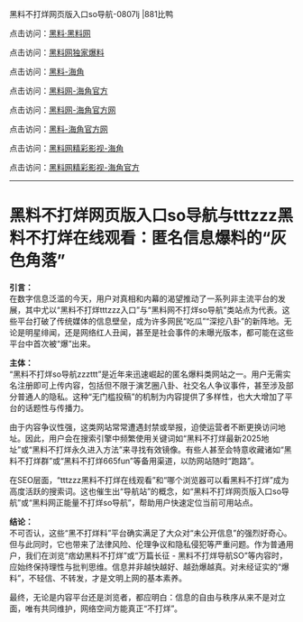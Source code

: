 黑料不打烊网页版入口so导航-0807lj |881比鸭

点击访问：<a href="https://heiliaolvzlu3.pages.dev">黑料·黑料网</a>

点击访问：<a href="https://heiliaoyvnrda.pages.dev">黑料网独家爆料</a>

点击访问：<a href="https://heiliaokof3cy.pages.dev">黑料-海角</a>

点击访问：<a href="https://heiliaox6jgh3.pages.dev">黑料网-海角官方</a>

点击访问：<a href="https://heiliaoryrhyu.pages.dev">黑料网-海角官方网</a>

点击访问：<a href="https://heiliao5s28gk.pages.dev">黑料-海角官方网</a>

点击访问：<a href="https://heiliaoxfe5rb.pages.dev">黑料网精彩影视-海角</a>

点击访问：<a href="https://heiliao9wsbg3.pages.dev">黑料网精彩影视-海角官方</a>

---

# 黑料不打烊网页版入口so导航与tttzzz黑料不打烊在线观看：匿名信息爆料的“灰色角落”

**引言：**  
在数字信息泛滥的今天，用户对真相和内幕的渴望推动了一系列非主流平台的发展，其中尤以“黑料不打烊tttzzz入口”与“黑料网不打烊so导航”类站点为代表。这些平台打破了传统媒体的信息壁垒，成为许多网民“吃瓜”“深挖八卦”的新阵地。无论是明星绯闻，还是网络红人丑闻，甚至是社会事件的未曝光版本，都可能在这些平台中首次被“爆”出来。

**主体：**  
“黑料不打烊so导航zzzttt”是近年来迅速崛起的匿名爆料类网站之一。用户无需实名注册即可上传内容，包括但不限于演艺圈八卦、社交名人争议事件，甚至涉及部分普通人的隐私。这种“无门槛投稿”的机制为内容提供了多样性，也大大增加了平台的话题性与传播力。

由于内容争议性强，这类网站常常遭遇封禁或举报，迫使运营者不断更换访问地址。因此，用户会在搜索引擎中频繁使用关键词如“黑料不打烊最新2025地址”或“黑料不打烊永久进入方法”来寻找有效镜像。有些人甚至会特意收藏诸如“黑料不打烊群”或“黑料不打烊665fun”等备用渠道，以防网站随时“跑路”。

在SEO层面，“tttzzz黑料不打烊在线观看”和“哪个浏览器可以看黑料不打烊”成为高度活跃的搜索词。这也催生出“导航站”的概念，如“黑料不打烊网页版入口so导航”或“黑料网正能量不打烊so导航”，帮助用户快速定位当前可用站点。

**结论：**  
不可否认，这些“黑不打烊料”平台确实满足了大众对“未公开信息”的强烈好奇心。但与此同时，它也带来了法律风险、伦理争议和隐私侵犯等严重问题。作为普通用户，我们在浏览“痞幼黑料不打烊”或“万篇长征 - 黑料不打烊导航SO”等内容时，应始终保持理性与批判思维。信息并非越快越好、越劲爆越真。对未经证实的“爆料”，不轻信、不转发，才是文明上网的基本素养。

最终，无论是内容平台还是浏览者，都应明白：信息的自由与秩序从来不是对立面，唯有共同维护，网络空间方能真正“不打烊”。

